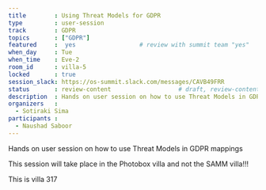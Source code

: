 ```yaml
---
title        : Using Threat Models for GDPR
type         : user-session
track        : GDPR
topics       : ["GDPR"]
featured     :  yes                  # review with summit team "yes"
when_day     : Tue
when_time    : Eve-2
room_id      : villa-5
locked       : true
session_slack: https://os-summit.slack.com/messages/CAVB49FRR
status       : review-content                   # draft, review-content, done
description  : Hands on user session on how to use Threat Models in GDPR mappings
organizers   :
  - Sotiraki Sima
participants :
  - Naushad Saboor
---
```


Hands on user session on how to use Threat Models in GDPR mappings

This session will take place in the Photobox villa and not the SAMM villa!!!

This is villa 317

<!--(add intro)

## Topic

(...)

## Target Audience

(...)

## Content

(...)

## References

(...)-->

